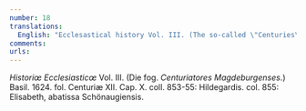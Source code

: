 ```yaml
---
number: 18
translations:
  English: "Ecclesastical history Vol. III. (The so-called \"Centuries\" of Magdeburg.) Basil. 1624. fol. 12th century, chapter 10. Columns 853-55: St. Hildegard. Col. 855: Elisabeth, abbess of Schönau. [Trans. J. Bock]"
comments:
urls:
---
```


<em>Historiœ Ecclesiasticœ</em> Vol. III. (Die fog. <em>Centuriatores Magdeburgenses</em>.) Basil. 1624. fol. Centuriæ XII. Cap. X. coll. 853-55: Hildegardis. col. 855: Elisabeth, abatissa Schönaugiensis.
